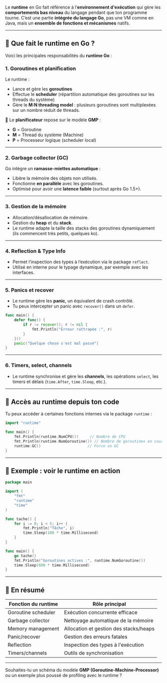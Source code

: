 Le **runtime** en Go fait référence à l’**environnement d'exécution** qui gère les **comportements bas niveau** du langage pendant que ton programme tourne. C’est une partie **intégrée du langage Go**, pas une VM comme en Java, mais un **ensemble de fonctions et mécanismes** natifs.

---

## 🔹 Que fait le runtime en Go ?

Voici les principales responsabilités du **runtime Go** :

### 1. **Goroutines et planification**

Le runtime :

* Lance et gère les **goroutines**
* Effectue le **scheduler** (répartition automatique des goroutines sur les threads du système)
* Gère le **M\:N threading model** : plusieurs goroutines sont multiplexées sur un nombre réduit de threads.

📌 Le **planificateur** repose sur le modèle **GMP** :

* **G** = Goroutine
* **M** = Thread du système (Machine)
* **P** = Processeur logique (scheduler local)

---

### 2. **Garbage collector (GC)**

Go intègre un **ramasse-miettes automatique** :

* Libère la mémoire des objets non utilisés.
* Fonctionne **en parallèle** avec les goroutines.
* Optimisé pour avoir une **latence faible** (surtout après Go 1.5+).

---

### 3. **Gestion de la mémoire**

* Allocation/désallocation de mémoire.
* Gestion du **heap** et du **stack**.
* Le runtime adapte la taille des stacks des goroutines dynamiquement (ils commencent très petits, quelques ko).

---

### 4. **Reflection & Type Info**

* Permet l’inspection des types à l’exécution via le package `reflect`.
* Utilisé en interne pour le typage dynamique, par exemple avec les interfaces.

---

### 5. **Panics et recover**

* Le runtime gère les **panic**, un équivalent de crash contrôlé.
* Tu peux intercepter un panic avec `recover()` dans un `defer`.

```go
func main() {
    defer func() {
        if r := recover(); r != nil {
            fmt.Println("Erreur rattrapée :", r)
        }
    }()
    panic("Quelque chose s'est mal passé")
}
```

---

### 6. **Timers, select, channels**

* Le runtime synchronise et gère les **channels**, les opérations `select`, les timers et délais (`time.After`, `time.Sleep`, etc.).

---

## 🔹 Accès au runtime depuis ton code

Tu peux accéder à certaines fonctions internes via le package `runtime` :

```go
import "runtime"

func main() {
    fmt.Println(runtime.NumCPU())     // Nombre de CPU
    fmt.Println(runtime.NumGoroutine()) // Nombre de goroutines en cours
    runtime.GC()                     // Force un GC
}
```

---

## 🔹 Exemple : voir le runtime en action

```go
package main

import (
    "fmt"
    "runtime"
    "time"
)

func tache() {
    for i := 0; i < 5; i++ {
        fmt.Println("Tâche", i)
        time.Sleep(100 * time.Millisecond)
    }
}

func main() {
    go tache()
    fmt.Println("Goroutines actives :", runtime.NumGoroutine())
    time.Sleep(600 * time.Millisecond)
}
```

---

## 🔹 En résumé

| Fonction du runtime | Rôle principal                         |
| ------------------- | -------------------------------------- |
| Goroutine scheduler | Exécution concurrente efficace         |
| Garbage collector   | Nettoyage automatique de la mémoire    |
| Memory management   | Allocation et gestion des stacks/heaps |
| Panic/recover       | Gestion des erreurs fatales            |
| Reflection          | Inspection des types à l'exécution     |
| Timers/channels     | Outils de synchronisation              |

---

Souhaites-tu un schéma du modèle **GMP (Goroutine-Machine-Processor)** ou un exemple plus poussé de profiling avec le runtime ?

